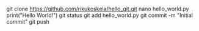 git clone https://github.com/rikukoskela/hello_git.git
nano hello_world.py
print("Hello World!")
git status
git add hello_world.py
git commit -m "Initial commit"
git push
